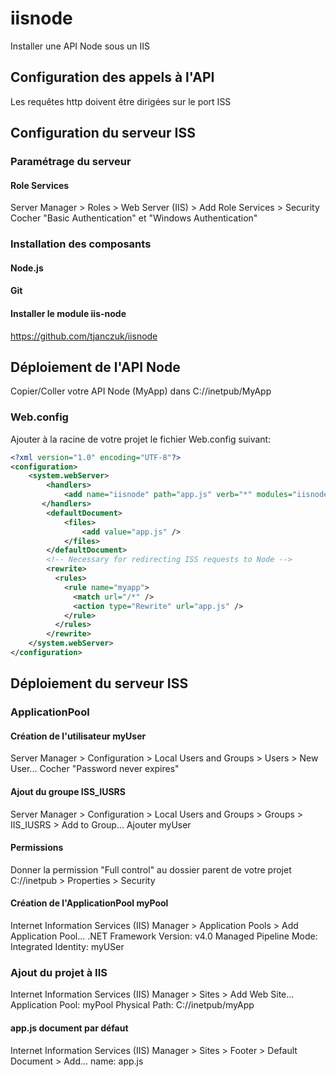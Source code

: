 # iisnode
Installer une API Node sous un IIS

## Configuration des appels à l'API
Les requêtes http doivent être dirigées sur le port ISS

## Configuration du serveur ISS
### Paramétrage du serveur
#### Role Services
Server Manager > Roles > Web Server (IIS) > Add Role Services > Security
Cocher "Basic Authentication" et "Windows Authentication"

### Installation des composants
#### Node.js
#### Git
#### Installer le module iis-node
https://github.com/tjanczuk/iisnode

## Déploiement de l'API Node
Copier/Coller votre API Node (MyApp) dans C://inetpub/MyApp
### Web.config
Ajouter à la racine de votre projet le fichier Web.config suivant: 
```xml
<?xml version="1.0" encoding="UTF-8"?>
<configuration>
    <system.webServer>
		<handlers>
            <add name="iisnode" path="app.js" verb="*" modules="iisnode" />
	   </handlers>
        <defaultDocument>
            <files>
                <add value="app.js" />
            </files>
        </defaultDocument>
		<!-- Necessary for redirecting ISS requests to Node -->
        <rewrite>
		  <rules>
			<rule name="myapp">
			  <match url="/*" />
			  <action type="Rewrite" url="app.js" />
			</rule>
		  </rules>
		</rewrite>
    </system.webServer>
</configuration>
```

## Déploiement du serveur ISS
### ApplicationPool
#### Création de l'utilisateur myUser
Server Manager > Configuration > Local Users and Groups > Users > New User...
Cocher "Password never expires"

#### Ajout du groupe ISS_IUSRS
Server Manager > Configuration > Local Users and Groups > Groups > IIS_IUSRS > Add to Group...
Ajouter myUser

#### Permissions
Donner la permission "Full control" au dossier parent de votre projet
C://inetpub > Properties > Security 

#### Création de l'ApplicationPool myPool
Internet Information Services (IIS) Manager > Application Pools > Add Application Pool...
.NET Framework Version: v4.0
Managed Pipeline Mode: Integrated
Identity: myUSer

### Ajout du projet à IIS
Internet Information Services (IIS) Manager > Sites > Add Web Site...
Application Pool: myPool
Physical Path: C://inetpub/myApp

#### app.js document par défaut
Internet Information Services (IIS) Manager > Sites > Footer > Default Document > Add...
name: app.js
